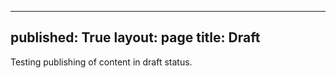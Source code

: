 
---
published: True
layout: page
title: Draft
---

Testing publishing of content in draft status. 

